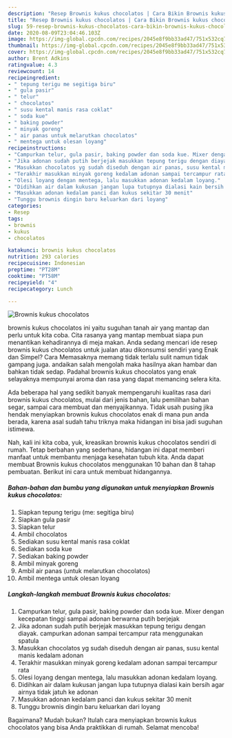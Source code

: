 ```yaml
---
description: "Resep Brownis kukus chocolatos | Cara Bikin Brownis kukus chocolatos Yang Bikin Ngiler"
title: "Resep Brownis kukus chocolatos | Cara Bikin Brownis kukus chocolatos Yang Bikin Ngiler"
slug: 59-resep-brownis-kukus-chocolatos-cara-bikin-brownis-kukus-chocolatos-yang-bikin-ngiler
date: 2020-08-09T23:04:46.103Z
image: https://img-global.cpcdn.com/recipes/2045e8f9bb33ad47/751x532cq70/brownis-kukus-chocolatos-foto-resep-utama.jpg
thumbnail: https://img-global.cpcdn.com/recipes/2045e8f9bb33ad47/751x532cq70/brownis-kukus-chocolatos-foto-resep-utama.jpg
cover: https://img-global.cpcdn.com/recipes/2045e8f9bb33ad47/751x532cq70/brownis-kukus-chocolatos-foto-resep-utama.jpg
author: Brent Adkins
ratingvalue: 4.3
reviewcount: 14
recipeingredient:
- " tepung terigu me segitiga biru"
- " gula pasir"
- " telur"
- " chocolatos"
- " susu kental manis rasa coklat"
- " soda kue"
- " baking powder"
- " minyak goreng"
- " air panas untuk melarutkan chocolatos"
- " mentega untuk olesan loyang"
recipeinstructions:
- "Campurkan telur, gula pasir, baking powder dan soda kue. Mixer dengan kecepatan tinggi sampai adonan berwarna putih berjejak"
- "Jika adonan sudah putih berjejak masukkan tepung terigu dengan diayak. campurkan adonan sampai tercampur rata menggunakan spatula"
- "Masukkan chocolatos yg sudah diseduh dengan air panas, susu kental manis kedalam adonan"
- "Terakhir masukkan minyak goreng kedalam adonan sampai tercampur rata"
- "Olesi loyang dengan mentega, lalu masukkan adonan kedalam loyang."
- "Didihkan air dalam kukusan jangan lupa tutupnya dialasi kain bersih agar airnya tidak jatuh ke adonan"
- "Masukkan adonan kedalam panci dan kukus sekitar 30 menit"
- "Tunggu brownis dingin baru keluarkan dari loyang"
categories:
- Resep
tags:
- brownis
- kukus
- chocolatos

katakunci: brownis kukus chocolatos 
nutrition: 293 calories
recipecuisine: Indonesian
preptime: "PT28M"
cooktime: "PT58M"
recipeyield: "4"
recipecategory: Lunch

---
```



![Brownis kukus chocolatos](https://img-global.cpcdn.com/recipes/2045e8f9bb33ad47/751x532cq70/brownis-kukus-chocolatos-foto-resep-utama.jpg)


brownis kukus chocolatos ini yaitu suguhan tanah air yang mantap dan perlu untuk kita coba. Cita rasanya yang mantap membuat siapa pun menantikan kehadirannya di meja makan.
Anda sedang mencari ide resep brownis kukus chocolatos untuk jualan atau dikonsumsi sendiri yang Enak dan Simpel? Cara Memasaknya memang tidak terlalu sulit namun tidak gampang juga. andaikan salah mengolah maka hasilnya akan hambar dan bahkan tidak sedap. Padahal brownis kukus chocolatos yang enak selayaknya mempunyai aroma dan rasa yang dapat memancing selera kita.

Ada beberapa hal yang sedikit banyak mempengaruhi kualitas rasa dari brownis kukus chocolatos, mulai dari jenis bahan, lalu pemilihan bahan segar, sampai cara membuat dan menyajikannya. Tidak usah pusing jika hendak menyiapkan brownis kukus chocolatos enak di mana pun anda berada, karena asal sudah tahu triknya maka hidangan ini bisa jadi suguhan istimewa.




Nah, kali ini kita coba, yuk, kreasikan brownis kukus chocolatos sendiri di rumah. Tetap berbahan yang sederhana, hidangan ini dapat memberi manfaat untuk membantu menjaga kesehatan tubuh kita. Anda dapat membuat Brownis kukus chocolatos menggunakan 10 bahan dan 8 tahap pembuatan. Berikut ini cara untuk membuat hidangannya.

<!--inarticleads1-->

##### Bahan-bahan dan bumbu yang digunakan untuk menyiapkan Brownis kukus chocolatos:

1. Siapkan  tepung terigu (me: segitiga biru)
1. Siapkan  gula pasir
1. Siapkan  telur
1. Ambil  chocolatos
1. Sediakan  susu kental manis rasa coklat
1. Sediakan  soda kue
1. Sediakan  baking powder
1. Ambil  minyak goreng
1. Ambil  air panas (untuk melarutkan chocolatos)
1. Ambil  mentega untuk olesan loyang




<!--inarticleads2-->

##### Langkah-langkah membuat Brownis kukus chocolatos:

1. Campurkan telur, gula pasir, baking powder dan soda kue. Mixer dengan kecepatan tinggi sampai adonan berwarna putih berjejak
1. Jika adonan sudah putih berjejak masukkan tepung terigu dengan diayak. campurkan adonan sampai tercampur rata menggunakan spatula
1. Masukkan chocolatos yg sudah diseduh dengan air panas, susu kental manis kedalam adonan
1. Terakhir masukkan minyak goreng kedalam adonan sampai tercampur rata
1. Olesi loyang dengan mentega, lalu masukkan adonan kedalam loyang.
1. Didihkan air dalam kukusan jangan lupa tutupnya dialasi kain bersih agar airnya tidak jatuh ke adonan
1. Masukkan adonan kedalam panci dan kukus sekitar 30 menit
1. Tunggu brownis dingin baru keluarkan dari loyang




Bagaimana? Mudah bukan? Itulah cara menyiapkan brownis kukus chocolatos yang bisa Anda praktikkan di rumah. Selamat mencoba!
